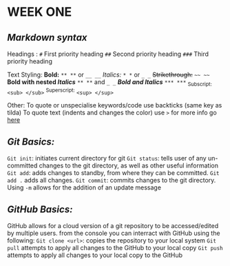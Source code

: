 # **WEEK ONE**

## *Markdown syntax*
Headings :
`#` First priority heading
`##` Second priority heading
`###` Third priority heading

Text Styling:
**Bold:** `** **` or `__ __`
*Italics:* `* *` or `_ _`
~~Strikethrough:~~ `~~ ~~`
**Bold with nested _Italics_**  `** **` and `_ _`
***Bold and Italics*** `*** ***`
<sub>Subscript:</sub> `<sub> </sub>`
<sup>Superscript:</sup> `<sup> </sup>`

Other:
To quote or unspecialise keywords/code use backticks (same key as tilda)
To quote text (indents and changes the color) use `>`
for more info go [here](https://docs.github.com/en/get-started/writing-on-github/getting-started-with-writing-and-formatting-on-github/basic-writing-and-formatting-syntax)


## *Git Basics:*
`Git init`: initiates current directory for git
`Git status`: tells user of any un-committed changes to the git directory, as well as other useful information
`Git add`: adds changes to standby, from where they can be committed. `Git add .` adds all changes.
`Git commit`: commits changes to the git directory. Using `-m` allows for the addition of an update message


## *GitHub Basics:*
GitHub allows for a cloud version of a git repository to be accessed/edited by multiple users. 
from the console you can interract with GitHub using the following:
`Git clone <url>`: copies the repository to your local system
`Git pull` attempts to apply all changes to the GitHub to your local copy
`Git push` attempts to apply all changes to your local copy to the GitHub



